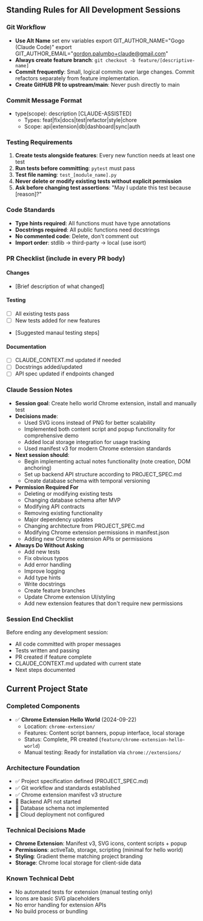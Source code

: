 ## Standing Rules for All Development Sessions

### Git Workflow
- **Use Alt Name** set env variables 
    export GIT_AUTHOR_NAME="Gogo (Claude Code)"
    export GIT_AUTHOR_EMAIL="gordon.palumbo+claude@gmail.com"
- **Always create feature branch**: `git checkout -b feature/[descriptive-name]`
- **Commit frequently**: Small, logical commits over large changes.  Commit refactors separately from feature implementation.
- **Create GitHUB PR to upstream/main**: Never push directly to main

### Commit Message Format
- type(scope): description [CLAUDE-ASSISTED]
    - Types: feat|fix|docs|test|refactor|style|chore
    - Scope: api|extension|db|dashboard|sync|auth

### Testing Requirements
1. **Create tests alongside features**: Every new function needs at least one test
2. **Run tests before committing**: `pytest` must pass
3. **Test file naming**: `test_[module_name].py`
4. **Never delete or modify existing tests without explicit permission**
5. **Ask before changing test assertions**: "May I update this test because [reason]?"

### Code Standards
- **Type hints required**: All functions must have type annotations
- **Docstrings required**: All public functions need docstrings
- **No commented code**: Delete, don't comment out
- **Import order**: stdlib → third-party → local (use isort)

### PR Checklist (include in every PR body)
#### Changes
- [Brief description of what changed]
#### Testing
- [ ] All existing tests pass
- [ ] New tests added for new features
- [Suggested manaul testing steps]
#### Documentation
- [ ] CLAUDE_CONTEXT.md updated if needed
- [ ] Docstrings added/updated
- [ ] API spec updated if endpoints changed

### Claude Session Notes
- **Session goal**: Create hello world Chrome extension, install and manually test
- **Decisions made**:
    - Used SVG icons instead of PNG for better scalability
    - Implemented both content script and popup functionality for comprehensive demo
    - Added local storage integration for usage tracking
    - Used manifest v3 for modern Chrome extension standards
- **Next session should**:
    - Begin implementing actual notes functionality (note creation, DOM anchoring)
    - Set up backend API structure according to PROJECT_SPEC.md
    - Create database schema with temporal versioning
- **Permission Required For**
    - Deleting or modifying existing tests
    - Changing database schema after MVP
    - Modifying API contracts
    - Removing existing functionality
    - Major dependency updates
    - Changing architecture from PROJECT_SPEC.md
    - Modifying Chrome extension permissions in manifest.json
    - Adding new Chrome extension APIs or permissions
- **Always Do Without Asking**
    - Add new tests
    - Fix obvious typos
    - Add error handling
    - Improve logging
    - Add type hints
    - Write docstrings
    - Create feature branches
    - Update Chrome extension UI/styling
    - Add new extension features that don't require new permissions

### Session End Checklist
Before ending any development session:
- All code committed with proper messages
- Tests written and passing
- PR created if feature complete
- CLAUDE_CONTEXT.md updated with current state
- Next steps documented

## Current Project State

### Completed Components
- ✅ **Chrome Extension Hello World** (2024-09-22)
    - Location: `chrome-extension/`
    - Features: Content script banners, popup interface, local storage
    - Status: Complete, PR created (`feature/chrome-extension-hello-world`)
    - Manual testing: Ready for installation via `chrome://extensions/`

### Architecture Foundation
- ✅ Project specification defined (PROJECT_SPEC.md)
- ✅ Git workflow and standards established
- ✅ Chrome extension manifest v3 structure
- 🔄 Backend API not started
- 🔄 Database schema not implemented
- 🔄 Cloud deployment not configured

### Technical Decisions Made
- **Chrome Extension**: Manifest v3, SVG icons, content scripts + popup
- **Permissions**: activeTab, storage, scripting (minimal for hello world)
- **Styling**: Gradient theme matching project branding
- **Storage**: Chrome local storage for client-side data

### Known Technical Debt
- No automated tests for extension (manual testing only)
- Icons are basic SVG placeholders
- No error handling for extension APIs
- No build process or bundling

